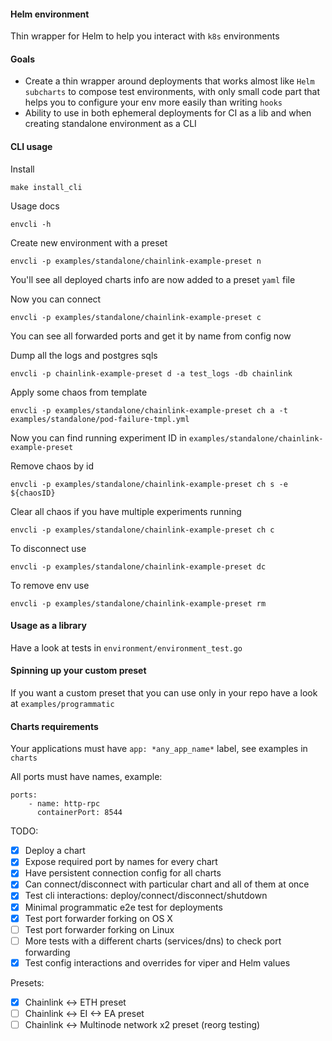 #### Helm environment
Thin wrapper for Helm to help you interact with `k8s` environments

#### Goals
- Create a thin wrapper around deployments that works almost like `Helm subcharts` to compose test environments, with only small code part that helps you to configure your env more easily than writing `hooks`
- Ability to use in both ephemeral deployments for CI as a lib and when creating standalone environment as a CLI

#### CLI usage
Install
```
make install_cli
```
Usage docs
```
envcli -h
```

Create new environment with a preset
```
envcli -p examples/standalone/chainlink-example-preset n
```
You'll see all deployed charts info are now added to a preset `yaml` file

Now you can connect
```
envcli -p examples/standalone/chainlink-example-preset c
```
You can see all forwarded ports and get it by name from config now

Dump all the logs and postgres sqls
```
envcli -p chainlink-example-preset d -a test_logs -db chainlink
```
Apply some chaos from template
```
envcli -p examples/standalone/chainlink-example-preset ch a -t examples/standalone/pod-failure-tmpl.yml
```
Now you can find running experiment ID in `examples/standalone/chainlink-example-preset`

Remove chaos by id
```
envcli -p examples/standalone/chainlink-example-preset ch s -e ${chaosID}
```
Clear all chaos if you have multiple experiments running
```
envcli -p examples/standalone/chainlink-example-preset ch c
```

To disconnect use
```
envcli -p examples/standalone/chainlink-example-preset dc
```
To remove env use
```
envcli -p examples/standalone/chainlink-example-preset rm
```

#### Usage as a library
Have a look at tests in `environment/environment_test.go`

#### Spinning up your custom preset
If you want a custom preset that you can use only in your repo have a look at `examples/programmatic`

#### Charts requirements
Your applications must have `app: *any_app_name*` label, see examples in `charts`

All ports must have names, example:
```
ports:
    - name: http-rpc
      containerPort: 8544
```

TODO:
- [x] Deploy a chart
- [x] Expose required port by names for every chart
- [x] Have persistent connection config for all charts
- [x] Can connect/disconnect with particular chart and all of them at once
- [x] Test cli interactions: deploy/connect/disconnect/shutdown
- [x] Minimal programmatic e2e test for deployments
- [x] Test port forwarder forking on OS X
- [ ] Test port forwarder forking on Linux
- [ ] More tests with a different charts (services/dns) to check port forwarding
- [x] Test config interactions and overrides for viper and Helm values

Presets:
- [x] Chainlink <-> ETH preset
- [ ] Chainlink <-> EI <-> EA preset
- [ ] Chainlink <-> Multinode network x2 preset (reorg testing)
